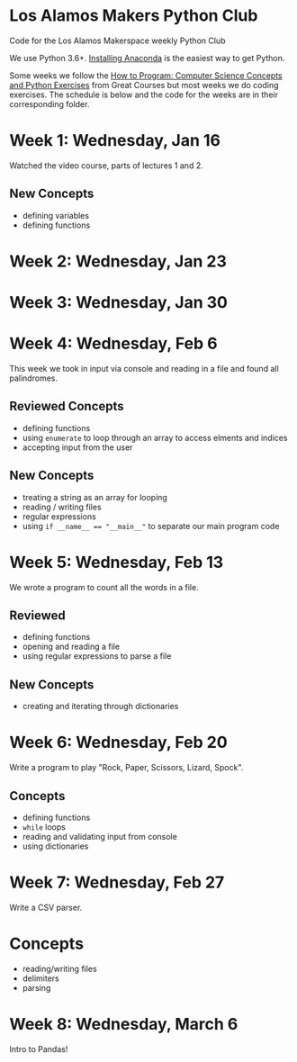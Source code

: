 # Los Alamos Makers Python Club
Code for the Los Alamos Makerspace weekly Python Club

We use Python 3.6+. [Installing Anaconda](https://www.anaconda.com/) is the easiest way to get Python.

Some weeks we follow the [How to Program: Computer Science Concepts and Python Exercises](https://www.thegreatcourses.com/courses/how-to-program-computer-science-concepts-and-python-exercises.html) from Great Courses but most weeks we do coding exercises. The schedule is below and the code for the weeks are in their corresponding folder.

# Week 1: Wednesday, Jan 16
Watched the video course, parts of lectures 1 and 2.

## New Concepts
* defining variables
* defining functions

# Week 2: Wednesday, Jan 23

# Week 3: Wednesday, Jan 30

# Week 4: Wednesday, Feb 6
This week we took in input via console and reading in a file and found all palindromes.

## Reviewed Concepts
* defining functions
* using ``enumerate`` to loop through an array to access elments and indices
* accepting input from the user

## New Concepts
* treating a string as an array for looping
* reading / writing files
* regular expressions
* using ``if __name__ == "__main__"`` to separate our main program code

# Week 5: Wednesday, Feb 13
We wrote a program to count all the words in a file.

## Reviewed 
* defining functions
* opening and reading a file
* using regular expressions to parse a file

## New Concepts  
* creating and iterating through dictionaries

# Week 6: Wednesday, Feb 20
Write a program to play "Rock, Paper, Scissors, Lizard, Spock". 

## Concepts
* defining functions
* ``while`` loops
* reading and validating input from console
* using dictionaries


# Week 7: Wednesday, Feb 27
Write a CSV parser.

# Concepts
* reading/writing files
* delimiters
* parsing


# Week 8: Wednesday, March 6
Intro to Pandas!

